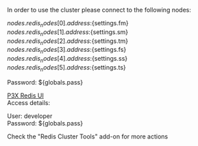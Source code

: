 In order to use the cluster please connect to the following nodes:

${nodes.redis_nodes[0].address}:${settings.fm}\
${nodes.redis_nodes[1].address}:${settings.sm}\
${nodes.redis_nodes[2].address}:${settings.tm}\
${nodes.redis_nodes[3].address}:${settings.fs}\
${nodes.redis_nodes[4].address}:${settings.ss}\
${nodes.redis_nodes[5].address}:${settings.ts}

Password: ${globals.pass}

[P3X Redis UI](https://developer:${globals.pass}@node${nodes.redis_nodes[0].id}-${env.domain}/connect/)\
Access details:

User: developer\
Password: ${globals.pass}

Check the "Redis Cluster Tools" add-on for more actions